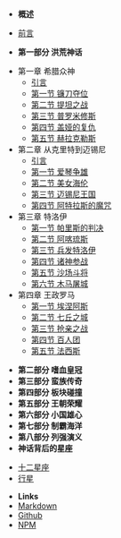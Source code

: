 - **概述**
* [前言](/)
- **第一部分 洪荒神话**
* 第一章 希腊众神
   * [引言](/part1/chapter1/introduction/)
   * [第一节 镰刀夺位](/part1/chapter1/section1/)
   * [第二节 提坦之战](/part1/chapter1/section2/)
   * [第三节 普罗米修斯](/part1/chapter1/section3/)
   * [第四节 盖娅的复仇](/part1/chapter1/section4/)
   * [第五节 赫拉克勒斯](/part1/chapter1/section5/)
* 第二章 从克里特到迈锡尼
   * [引言](/part1/chapter2/introduction/)
   * [第一节 爱琴争雄](/part1/chapter2/section1/)
   * [第二节 美女海伦](/part1/chapter2/section2/)
   * [第三节 迈锡尼王国](/part1/chapter2/section3/)
   * [第四节 阿特拉斯的魔咒](/part1/chapter2/section4/)
* 第三章 特洛伊
   * [第一节 帕里斯的判决](/part1/chapter3/section1/)
   * [第二节 阿喀琉斯](/part1/chapter3/section2/)
   * [第三节 兵发特洛伊](/part1/chapter3/section3/)
   * [第四节 诸神参战](/part1/chapter3/section4/)
   * [第五节 沙场斗将](/part1/chapter3/section5/)
   * [第六节 木马屠城](/part1/chapter3/section6/)
* 第四章 王政罗马
   * [第一节 埃涅阿斯](/part1/chapter4/section1/)
   * [第二节 七丘之城](/part1/chapter4/section2/)
   * [第三节 抢亲之战](/part1/chapter4/section3/)
   * [第四节 百人团](/part1/chapter4/section4/)
   * [第五节 法西斯](/part1/chapter4/section5/)
- **第二部分 嗜血皇冠**
- **第三部分 蛮族传奇**
- **第四部分 板块碰撞**
- **第五部分 王朝荣耀**
- **第六部分 小国雄心**
- **第七部分 制霸海洋**
- **第八部分 列强演义**
- **神话背后的星座**
* [十二星座](/astro/)
* [行星](/astro/Planets.md)
- **Links**
- [Markdown](markdown)
- [Github](https://github.com/jhildenbiddle/docsify-themeable)
- [NPM](https://www.npmjs.com/package/docsify-themeable)
